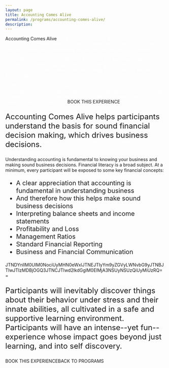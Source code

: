 ```yaml
---
layout: page
title: Accounting Comes Alive
permalink: /programs/accounting-comes-alive/
description:
---
```

Accounting Comes Alive<span style="color: #ffffff;">The Accounting Comes Alive program gives participants complete financial literacy training through real life business scenarios using our trademarked process known as Color Accounting™.</span>

<span style="color: #ffffff;">Accounting Comes Alive completely eliminates the guesswork and the complexity normally associated with accounting principles, so that participants of all backgrounds and knowledge levels can acquire broad-based financial literacy.</span>

<span style="color: #ffffff;">Teams are presented with real business scenarios which must be analyzed using standard accounting principles and terminology. Our unique financial literacy program uses a unique and clever color-coding system which solidifies their understanding.</span>BOOK THIS EXPERIENCE
<p style="font-size: 24px; text-align: left;">Accounting Comes Alive helps participants understand the basis for sound financial decision making, which drives business decisions.</p>
Understanding accounting is fundamental to knowing your business and making sound business decisions. Financial literacy is a broad subject. At a minimum, every participant will be exposed to some key financial concepts:
<ul style="font-size: 20px;">
 	<li>A clear appreciation that accounting is fundamental in understanding business</li>
 	<li>And therefore how this helps make sound business decisions</li>
 	<li>Interpreting balance sheets and income statements</li>
 	<li>Profitability and Loss</li>
 	<li>Management Ratios</li>
 	<li>Standard Financial Reporting</li>
 	<li>Business and Financial Communication</li>
</ul>
JTNDYnIlM0UlM0NociUyMHN0eWxlJTNEJTIyYm9yZGVyLWNvbG9yJTNBJTIwJTIzMDBjOGQ3JTNCJTIwd2lkdGglM0ElMjA3NSUyNSUzQiUyMiUzRQ==
<p style="font-size: 24px; text-align: left;">Participants will inevitably discover things about their behavior under stress and their innate abilities, all cultivated in a safe and supportive learning environment. Participants will have an intense--yet fun--experience whose impact goes beyond just learning, and into self discovery.</p>
BOOK THIS EXPERIENCEBACK TO PROGRAMS
